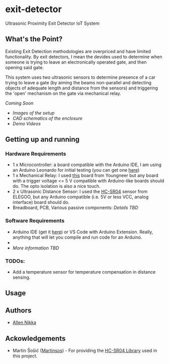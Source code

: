 # exit-detector
Ultrasonic Proximity Exit Detector IoT System

## What's the Point?
Existing Exit Detection methodologies are overpriced and have limited functionality. By exit detectors, I mean the devides used to determine when someone is trying to leave an electronically operated gate, and then opening said gate. 

This system uses two ultrasonic sensors to determine presence of a car trying to leave a gate (by aiming the beams non-parallel and detecting objects of adequate length and distance from the sensors) and triggering the 'open' mechanism on the gate via mechanical relay.

*Coming Soon*
* *Images of the setup*
* *CAD schematics of the enclosure*
* *Demo Videos*

## Getting up and running

### Hardware Requirements

* 1 x Microcontroller: a board compatible with the Arduino IDE, I am using an Arduino Leonardo for initial testing (you can get one [here](https://store.arduino.cc/usa/leonardo))
* 1 x Mechanical Relay: I used [this](https://smile.amazon.com/gp/product/B07M88JRFY/ref=ppx_yo_dt_b_asin_title_o00_s00?ie=UTF8&psc=1) board from Youngneer but any board with a trigger voltage <= 5 V compatible with Arduino-like boards should do. The opto isolation is also a nice touch.
* 2 x Ultrasonic Distance Sensor: I used the [HC-SR04](https://smile.amazon.com/gp/product/B01COSN7O6/ref=ppx_yo_dt_b_asin_title_o00_s00?ie=UTF8&psc=1) sensor from ELEGOO, but any Arduino compatible (i.e. 5V or less VCC, analog interface) board should do.
* Breadboard, PCB, Various passive components: *Details TBD* 
  
### Software Requirements
* Arduino IDE (get it [here](https://www.arduino.cc/en/main/software)) or VS Code with Arduino Extension. Really, anything that will let you compile and run code for an Arduino.
* 
* *More information TBD*

### TODOs:
- Add a temperature sensor for temperature compensation in distance sensing.

## Usage

## Authors

* [Allen Nikka](https://github.com/allen-n)

## Ackowledgements
* Martin Šošić ([Martinsos](https://github.com/Martinsos)) - For providing the [HC-SR04 Library](https://github.com/Martinsos/arduino-lib-hc-**sr04**) used in this project. 